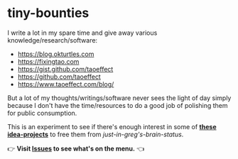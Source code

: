 # tiny-bounties

I write a lot in my spare time and give away various knowledge/research/software:

- https://blog.okturtles.com
- https://fixingtao.com
- https://gist.github.com/taoeffect
- https://github.com/taoeffect
- https://www.taoeffect.com/blog/

But a lot of my thoughts/writings/software never sees the light of day simply because I don't have the time/resources to do a good job of polishing them for public consumption.

This is an experiment to see if there's enough interest in some of **[these idea-projects](https://github.com/taoeffect/tiny-bounties/issues)** to free them from *just-in-greg's-brain-status*.

:point_right: **Visit [Issues](https://github.com/taoeffect/tiny-bounties/issues) to see what's on the menu.** :point_left:
